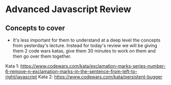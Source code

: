 # Advanced Javascript Review

## Concepts to cover

- It's less important for them to understand at a deep level the concepts from yesterday's lecture. Instead for today's review we will be giving them 2 code wars katas, give them 30 minutes to work on them and then go over them together.

Kata 1: https://www.codewars.com/kata/exclamation-marks-series-number-6-remove-n-exclamation-marks-in-the-sentence-from-left-to-right/javascript
Kata 2: https://www.codewars.com/kata/persistent-bugger
